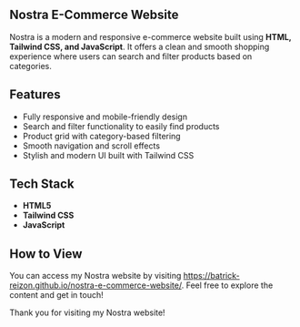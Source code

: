 ## Nostra E-Commerce Website
Nostra is a modern and responsive e-commerce website built using **HTML, Tailwind CSS, and JavaScript**. It offers a clean and smooth shopping experience where users can search and filter products based on categories.

## Features
-  Fully responsive and mobile-friendly design
-  Search and filter functionality to easily find products
-  Product grid with category-based filtering
-  Smooth navigation and scroll effects
-  Stylish and modern UI built with Tailwind CSS

## Tech Stack
- **HTML5**
- **Tailwind CSS**
- **JavaScript**

## How to View
You can access my Nostra website by visiting https://batrick-reizon.github.io/nostra-e-commerce-website/. Feel free to explore the content and get in touch!

Thank you for visiting my Nostra website!
